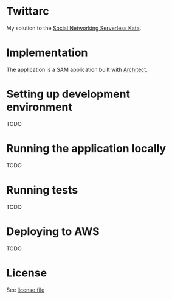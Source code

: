 # Twittarc

My solution to the [Social Networking Serverless Kata](https://github.com/petecocoon/Social-Networking-Serverless-Kata).

# Implementation

The application is a SAM application built with [Architect](https://arc.codes).

# Setting up development environment

TODO

# Running the application locally

TODO

# Running tests

TODO

# Deploying to AWS

TODO

# License

See [license file](./LICENSE.md)